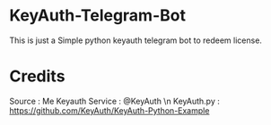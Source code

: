 # KeyAuth-Telegram-Bot

This is just a Simple python keyauth telegram bot to redeem license.



# Credits

Source : Me
Keyauth Service : @KeyAuth
\n
KeyAuth.py : https://github.com/KeyAuth/KeyAuth-Python-Example
